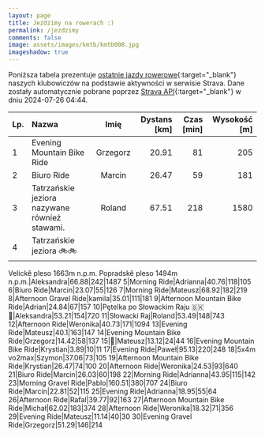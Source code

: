 ```yaml
---
layout: page
title: Jeździmy na rowerach :)
permalink: /jezdzimy
comments: false
image: assets/images/kmtb/kmtb008.jpg
imageshadow: true
---
```


Poniższa tabela prezentuje [ostatnie jazdy rowerowe](https://www.strava.com/clubs/336381){:target="_blank"} naszych klubowiczów na podstawie aktywności w serwisie Strava. Dane zostały automatycznie pobrane poprzez [Strava API](https://developers.strava.com/docs/reference/#api-Clubs-getClubActivitiesById){:target="_blank"} w dniu 2024-07-26 04:44.

Lp. | Nazwa | Imię | Dystans [km] | Czas [min] | Wysokość [m]
:--- | :--- | :---: | ---: | ---: | ---:
1|Evening Mountain Bike Ride|Grzegorz|20.91|81|205
2|Biuro Ride|Marcin|26.47|59|181
3|Tatrzańskie jeziora nazywane również stawami.|Roland|67.51|218|1580
4|Tatrzańskie jeziora 🚲🚲
Velickě pleso 1663m n.p.m.
Popradskě pleso 1494m n.p.m.|Aleksandra|66.88|242|1487
5|Morning Ride|Adrianna|40.76|118|105
6|Biuro Ride|Marcin|23.07|55|126
7|Morning Ride|Mateusz|68.92|182|219
8|Afternoon Gravel Ride|kamila|35.01|111|181
9|Afternoon Mountain Bike Ride|Adrian|24.84|67|157
10|Pętelka po Słowackim Raju 🇸🇰🙂|Aleksandra|53.21|154|720
11|Słowacki Raj|Roland|53.49|148|743
12|Afternoon Ride|Weronika|40.73|171|1094
13|Evening Ride|Mateusz|40.1|163|147
14|Evening Mountain Bike Ride|Grzegorz|14.42|58|137
15|🤫|Mateusz|13.12|24|44
16|Evening Mountain Bike Ride|Krystian|3.89|10|11
17|Evening Ride|Paweł|95.13|220|248
18|5x4m vo2max|Szymon|37.06|73|105
19|Afternoon Mountain Bike Ride|Krystian|26.47|74|100
20|Afternoon Ride|Weronika|24.53|93|640
21|Biuro Ride|Marcin|26.03|60|198
22|Morning Ride|Adrianna|43.95|115|142
23|Morning Gravel Ride|Pablo|160.51|380|707
24|Biuro Ride|Marcin|22.81|52|115
25|Evening Ride|Adrianna|18.95|55|64
26|Afternoon Ride|Rafal|39.77|92|163
27|Afternoon Mountain Bike Ride|Michał|62.02|183|374
28|Afternoon Ride|Weronika|18.32|71|356
29|Evening Ride|Mateusz|11.14|40|30
30|Evening Gravel Ride|Grzegorz|51.29|146|214
